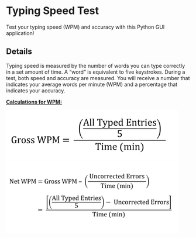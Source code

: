 # Typing Speed Test

Test your typing speed (WPM) and accuracy with this Python GUI application!

## Details
Typing speed is measured by the number of words you can type correctly in a set amount of time. A “word” is equivalent to five keystrokes. During a test, both speed and accuracy are measured. You will receive a number that indicates your average words per minute (WPM) and a percentage that indicates your accuracy.

<ins>**Calculations for WPM:**</ins>

![Gross WPM calculation](/images/Gross_WPM.png)
![Net WPM calculation](/images/Net_WPM.png)